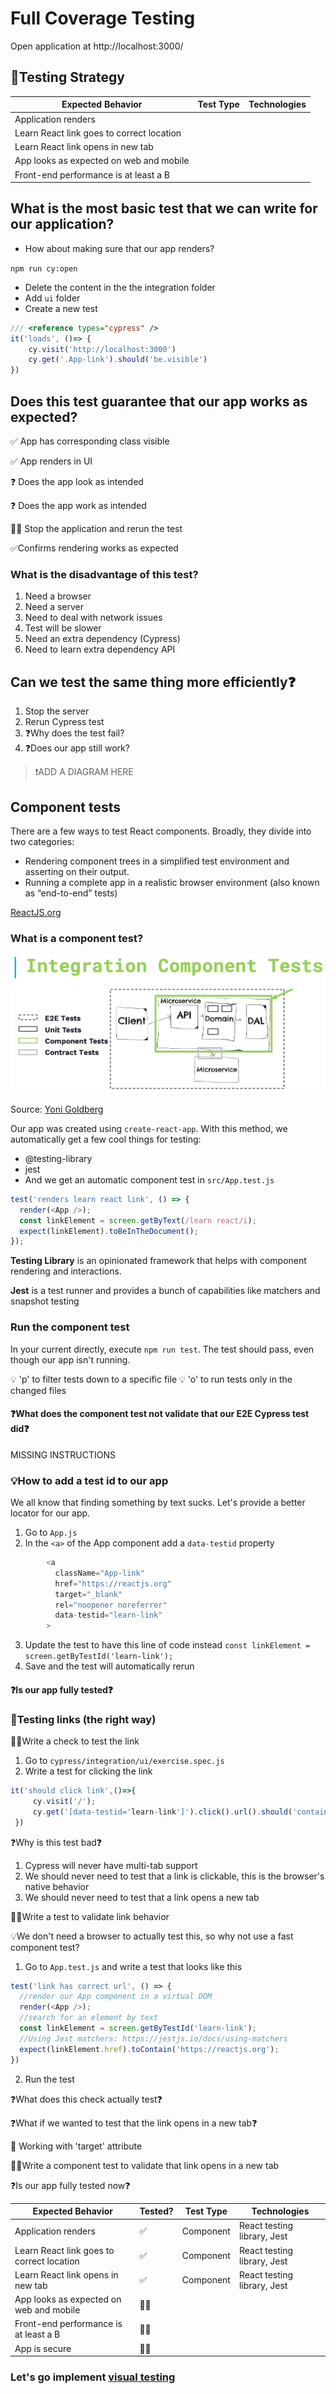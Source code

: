 # Full Coverage Testing

Open application at http://localhost:3000/

## 🧪Testing Strategy

| Expected Behavior  | Test Type  | Technologies  |
|---|---|---|
| Application renders  |  |   |
| Learn React link goes to correct location  |   |   |
| Learn React link opens in new tab  |   |   |
| App looks as expected on web and mobile  |   |   |
| Front-end performance is at least a B  |   |   |

## What is the most basic test that we can write for our application?
* How about making sure that our app renders?

`npm run cy:open`

* Delete the content in the the integration folder 
* Add `ui` folder
* Create a new test

```js
/// <reference types="cypress" />
it('loads', ()=> {
    cy.visit('http://localhost:3000')
    cy.get('.App-link').should('be.visible')
})
```

## Does this test guarantee that our app works as expected?

✅ App has corresponding class visible

✅ App renders in UI

❓ Does the app look as intended

❓ Does the app work as intended

🏋️‍♀️ Stop the application and rerun the test

✅Confirms rendering works as expected

### What is the disadvantage of this test?

1. Need a browser
2. Need a server
3. Need to deal with network issues
4. Test will be slower
5. Need an extra dependency (Cypress)
6. Need to learn extra dependency API

## Can we test the same thing more efficiently❓

1. Stop the server
2. Rerun Cypress test
3. ❓Why does the test fail?
4. ❓Does our app still work?

> ❗️ADD A DIAGRAM HERE

## Component tests

There are a few ways to test React components. Broadly, they divide into two categories:

* Rendering component trees in a simplified test environment and asserting on their output.
* Running a complete app in a realistic browser environment (also known as “end-to-end” tests)

[ReactJS.org](https://reactjs.org/docs/testing.html)

### What is a component test?

![Component tests](./../graphics/component-diagram.jpeg)

Source: [Yoni Goldberg](https://github.com/nadvolod/component-tests-workshop/blob/main/graphics/component-diagram.jpg)

Our app was created using `create-react-app`. With this method, we automatically get a few cool things for testing:
* @testing-library
* jest
* And we get an automatic component test in `src/App.test.js`

```js
test('renders learn react link', () => {
  render(<App />);
  const linkElement = screen.getByText(/learn react/i);
  expect(linkElement).toBeInTheDocument();
});
```

**Testing Library** is an opinionated framework that helps with component rendering and interactions.

**Jest** is a test runner and provides a bunch of capabilities like matchers and snapshot testing

### Run the component test

In your current directly, execute `npm run test`. The test should pass, even though our app isn't running.

💡 'p' to filter tests down to a specific file
💡 'o' to run tests only in the changed files

#### ❓What does the component test not validate that our E2E Cypress test did❓

MISSING INSTRUCTIONS

### 💡How to add a test id to our app

We all know that finding something by text sucks. Let's provide a better locator for our app.

1. Go to `App.js`
2. In the `<a>` of the App component add a `data-testid` property

```js
        <a
          className="App-link"
          href="https://reactjs.org"
          target="_blank"
          rel="noopener noreferrer"
          data-testid="learn-link"
        >
```

3. Update the test to have this line of code instead `const linkElement = screen.getByTestId('learn-link');`
4. Save and the test will automatically rerun

#### ❓Is our app fully tested❓

### 🔗Testing links (the right way)

🏋️‍♀️Write a check to test the link
1. Go to `cypress/integration/ui/exercise.spec.js`
2. Write a test for clicking the link

```js
it('should click link',()=>{
     cy.visit('/');
     cy.get('[data-testid='learn-link']').click().url().should('contain','reactjs.org');
 })
```

❓Why is this test bad❓

1. Cypress will never have multi-tab support
2. We should never need to test that a link is clickable, this is the browser's native behavior
3. We should never need to test that a link opens a new tab

🏋️‍♀️Write a test to validate link behavior

💡We don't need a browser to actually test this, so why not use a fast component test?

1. Go to `App.test.js` and write a test that looks like this

```js
test('link has correct url', () => {
  //render our App component in a virtual DOM
  render(<App />);
  //search for an element by text
  const linkElement = screen.getByTestId('learn-link');
  //Using Jest matchers: https://jestjs.io/docs/using-matchers
  expect(linkElement.href).toContain('https://reactjs.org');
})
```
2. Run the test

❓What does this check actually test❓

❓What if we wanted to test that the link opens in a new tab❓

👀 Working with 'target' attribute

🏋️‍♀️Write a component test to validate that link opens in a new tab

❓Is our app fully tested now❓

| Expected Behavior  | Tested? | Test Type  | Technologies  |
|---|---|---|---|
| Application renders  | ✅ | Component | React testing library, Jest |
| Learn React link goes to correct location | ✅ | Component | React testing library, Jest |
| Learn React link opens in new tab  | ✅ | Component | React testing library, Jest |
| App looks as expected on web and mobile  | 🙅‍♂️ |   |   |
| Front-end performance is at least a B  | 🙅‍♂️ |   |   |
| App is secure  | 🙅‍♂️ |   |   |

### Let's go implement [visual testing](./docs/VISUAL.md)
